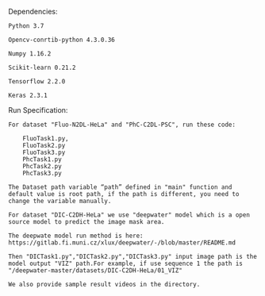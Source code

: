 Dependencies:
	
	Python 3.7 

	Opencv-conrtib-python 4.3.0.36 

	Numpy 1.16.2 

	Scikit-learn 0.21.2 

	Tensorflow 2.2.0 

	Keras 2.3.1

Run Specification:
	
	For dataset "Fluo-N2DL-HeLa" and "PhC-C2DL-PSC", run these code:
		 
		FluoTask1.py,
		FluoTask2.py
		FluoTask3.py
		PhcTask1.py
		PhcTask2.py
		PhcTask3.py

	The Dataset path variable “path” defined in "main" function and default value is root path, if the path is different, you need to change the variable manually.
	
	For dataset "DIC-C2DH-HeLa" we use "deepwater" model which is a open source model to predict the image mask area. 

	The deepwate model run method is here:
	https://gitlab.fi.muni.cz/xlux/deepwater/-/blob/master/README.md
	
	Then "DICTask1.py","DICTask2.py","DICTask3.py" input image path is the model output "VIZ" path.For example, if use sequence 1 the path is  
	"/deepwater-master/datasets/DIC-C2DH-HeLa/01_VIZ"
	
	We also provide sample result videos in the directory.
	
	
